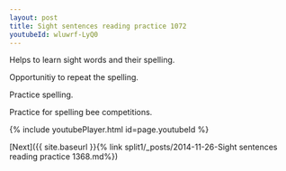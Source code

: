 ```yaml
---
layout: post
title: Sight sentences reading practice 1072
youtubeId: wluwrf-LyQ0
---
```

 
 
Helps to learn sight words and their spelling.

Opportunitiy to repeat the spelling. 

Practice spelling. 
 
Practice for spelling bee competitions. 
 
{% include youtubePlayer.html id=page.youtubeId %}
 
 

[Next]({{ site.baseurl }}{% link  split1/_posts/2014-11-26-Sight sentences reading practice 1368.md%})
 
